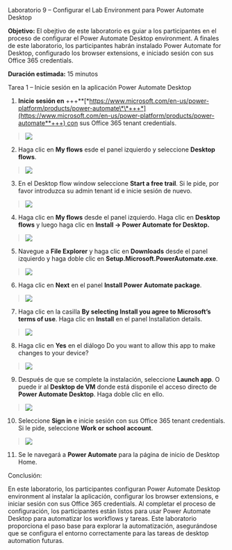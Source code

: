 Laboratorio 9 – Configurar el Lab Environment para Power Automate
Desktop

**Objetivo:** El obejtivo de este laboratorio es guiar a los
participantes en el proceso de configurar el Power Automate Desktop
environment. A finales de este laboratorio, los participantes habrán
instalado Power Automate for Desktop, configurado los browser
extensions, e iniciado sesión con sus Office 365 credentials.

**Duración estimada:** 15 minutos

Tarea 1 – Inicie sesión en la aplicación Power Automate Desktop

1.  **Inicie sesión en**
    +++\*\*[*https://www.microsoft.com/en-us/power-platform/products/power-automate\*\*+++*](https://www.microsoft.com/en-us/power-platform/products/power-automate**+++) con
    sus Office 365 tenant credentials.

> ![](./media/image1.png)

2.  Haga clic en **My flows** esde el panel izquierdo y
    seleccione **Desktop flows**.

> ![](./media/image2.png)

3.  En el Desktop flow window seleccione **Start a free trail**. Si le
    pide, por favor introduzca su admin tenant id e inicie sesión de
    nuevo.

> ![](./media/image3.png)

4.  Haga clic en **My flows** desde el panel izquierdo. Haga clic
    en **Desktop flows** y luego haga clic en **Install -\> Power
    Automate for Desktop.**

> ![](./media/image4.png)

5.  Navegue a **File Explorer** y haga clic en **Downloads** desde el
    panel izquierdo y haga doble clic
    en **Setup.Microsoft.PowerAutomate.exe**.

> ![](./media/image5.png)

6.  Haga clic en **Next** en el panel **Install Power Automate
    package**.

> ![](./media/image6.png)

7.  Haga clic en la casilla **By selecting Install you agree to
    Microsoft’s terms of use**. Haga clic en **Install** en el panel
    Installation details.

> ![](./media/image7.png)

8.  Haga clic en **Yes** en el diálogo Do you want to allow this app to
    make changes to your device?

> ![](./media/image8.png)

9.  Después de que se complete la instalación, seleccione **Launch
    app**. O puede ir al **Desktop de VM** donde está disponile el
    acceso directo de **Power Automate Desktop**. Haga doble clic en
    ello.

> ![](./media/image9.png)

10. Seleccione **Sign in** e inicie sesión con sus Office 365 tenant
    credentials. Si le pide, seleccione **Work or school account**.

> ![](./media/image10.png)

11. Se le navegará a **Power Automate** para la página de inicio de
    Desktop Home.

Conclusión:

En este laboratorio, los participantes configuran Power Automate Desktop
environment al instalar la aplicación, configurar los browser
extensions, e iniciar sesión con sus Office 365 credentials. Al
completar el proceso de configuración, los participantes están listos
para usar Power Automate Desktop para automatizar los workflows y
tareas. Este laboratorio proporciona el paso base para explorar la
automatización, asegurándose que se configura el entorno correctamente
para las tareas de desktop automation futuras.
